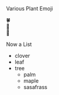 Various Plant Emoji

:four_leaf_clover:  
:maple_leaf:   
:palm_tree:  

Now a List
- clover
- leaf
- tree
   - palm
   - maple
   - sasafrass
